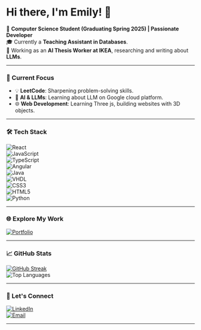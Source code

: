 



# Hi there, I'm Emily! 👋  

🚀 **Computer Science Student (Graduating Spring 2025) | Passionate Developer**  
🎓 Currently a **Teaching Assistant in Databases**.  
🤖 Working as an **AI Thesis Worker at IKEA**, researching and writing about **LLMs**.  

---

### 🌟 Current Focus  
- 💡 **LeetCode**: Sharpening problem-solving skills.  
- 🤖 **AI & LLMs**: Learning about LLM on Google cloud platform.
- 🌐 **Web Development**: Learning Three js, building websites with 3D objects. 

---

### 🛠 Tech Stack  
![React](https://img.shields.io/badge/-React-61DAFB?style=flat&logo=react&logoColor=black)  
![JavaScript](https://img.shields.io/badge/-JavaScript-F7DF1E?style=flat&logo=javascript&logoColor=black)  
![TypeScript](https://img.shields.io/badge/-TypeScript-3178C6?style=flat&logo=typescript&logoColor=white)  
![Angular](https://img.shields.io/badge/-Angular-DD0031?style=flat&logo=angular&logoColor=white)  
![Java](https://img.shields.io/badge/-Java-007396?style=flat&logo=java&logoColor=white)  
![VHDL](https://img.shields.io/badge/-VHDL-2E8B57?style=flat&logo=verilog&logoColor=white)  
![CSS3](https://img.shields.io/badge/-CSS3-1572B6?style=flat&logo=css3&logoColor=white)  
![HTML5](https://img.shields.io/badge/-HTML5-E34F26?style=flat&logo=html5&logoColor=white)  
![Python](https://img.shields.io/badge/-Python-3776AB?style=flat&logo=python&logoColor=white)  


---

### 🌐 Explore My Work  
[![Portfolio](https://img.shields.io/badge/-Portfolio-FF5722?style=flat&logo=netlify&logoColor=white)](https://hahaem1ly.netlify.app/)  

---

### 📈 GitHub Stats  
[![GitHub Streak](https://github-readme-streak-stats.herokuapp.com?user=hahaem1ly&theme=radical)](https://github.com/hahaem1ly)  
![Top Languages](https://github-readme-stats.vercel.app/api/top-langs/?username=hahaem1ly&layout=compact&theme=radical)  

---

### 🎯 Let's Connect  
[![LinkedIn](https://img.shields.io/badge/-LinkedIn-0077B5?style=flat&logo=linkedin&logoColor=white)](https://www.linkedin.com/in/emily-ha-885605210/)  
[![Email](https://img.shields.io/badge/-Email-D14836?style=flat&logo=gmail&logoColor=white)](mailto:hello@emilyha.com)  

---
